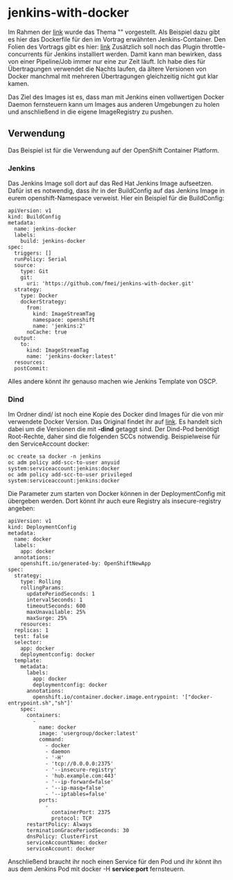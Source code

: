 # jenkins-with-docker
Im Rahmen der [link](https://openshift-usergroup.de/ "OpenShift Usergroup Dortmund/Ruhrgebiet") wurde das Thema "" vorgestellt. Als Beispiel dazu gibt es hier das Dockerfile für den im Vortrag erwähnten Jenkins-Container. Den Folien des Vortrags gibt es hier: [link](https://openshift-usergroup.de/unser-zweites-meeting "2. Meeting der UserGroup")
Zusätzlich soll noch das Plugin throttle-concurrents für Jenkins installiert werden. Damit kann man bewirken, dass von einer Pipeline/Job immer nur eine zur Zeit läuft. Ich habe dies für Übertragungen verwendet die Nachts laufen, da ältere Versionen von Docker manchmal mit mehreren Übertragungen gleichzeitig nicht gut klar kamen.

Das Ziel des Images ist es, dass man mit Jenkins einen vollwertigen Docker Daemon fernsteuern kann um Images aus anderen Umgebungen zu holen und anschließend in die eigene ImageRegistry zu pushen.

## Verwendung
Das Beispiel ist für die Verwendung auf der OpenShift Container Platform. 

### Jenkins
Das Jenkins Image soll dort auf das Red Hat Jenkins Image aufseetzen. Dafür ist es notwendig, dass ihr in der BuildConfig auf das Jenkins Image in eurem openshift-Namespace verweist. Hier ein Beispiel für die BuildConfig:
```
apiVersion: v1
kind: BuildConfig
metadata:
  name: jenkins-docker
  labels:
    build: jenkins-docker
spec:
  triggers: []
  runPolicy: Serial
  source:
    type: Git
    git:
      uri: 'https://github.com/fmei/jenkins-with-docker.git'
  strategy:
    type: Docker
    dockerStrategy:
      from:
        kind: ImageStreamTag
        namespace: openshift
        name: 'jenkins:2'
      noCache: true
  output:
    to:
      kind: ImageStreamTag
      name: 'jenkins-docker:latest'
  resources:
  postCommit:
```
Alles andere könnt ihr genauso machen wie Jenkins Template von OSCP.

### Dind
Im Ordner dind/ ist noch eine Kopie des Docker dind Images für die von mir verwendete Docker Version. Das Original findet ihr auf [link](https://hub.docker.com/_/docker/). Es handelt sich dabei um die Versionen die mit **-dind** getaggt sind. Der Dind-Pod benötigt Root-Rechte, daher sind die folgenden SCCs notwendig. Beispielweise für den ServiceAccount docker:
```
oc create sa docker -n jenkins
oc adm policy add-scc-to-user anyuid system:serviceaccount:jenkins:docker
oc adm policy add-scc-to-user privileged system:serviceaccount:jenkins:docker
```
Die Parameter zum starten von Docker können in der DeploymentConfig mit übergeben werden. Dort könnt ihr auch eure Registry als insecure-registry angeben:

```
apiVersion: v1
kind: DeploymentConfig
metadata:
  name: docker
  labels:
    app: docker
  annotations:
    openshift.io/generated-by: OpenShiftNewApp
spec:
  strategy:
    type: Rolling
    rollingParams:
      updatePeriodSeconds: 1
      intervalSeconds: 1
      timeoutSeconds: 600
      maxUnavailable: 25%
      maxSurge: 25%
    resources:
  replicas: 1
  test: false
  selector:
    app: docker
    deploymentconfig: docker
  template:
    metadata:
      labels:
        app: docker
        deploymentconfig: docker
      annotations:
        openshift.io/container.docker.image.entrypoint: '["docker-entrypoint.sh","sh"]'
    spec:
      containers:
        -
          name: docker
          image: 'usergroup/docker:latest'
          command:
            - docker
            - daemon
            - '-H'
            - 'tcp://0.0.0.0:2375'
            - '--insecure-registry'
            - 'hub.example.com:443'
            - '--ip-forward=false'
            - '--ip-masq=false'
            - '--iptables=false'
          ports:
            -
              containerPort: 2375
              protocol: TCP
      restartPolicy: Always
      terminationGracePeriodSeconds: 30
      dnsPolicy: ClusterFirst
      serviceAccountName: docker
      serviceAccount: docker
```


Anschließend braucht ihr noch einen Service für den Pod und ihr könnt ihn aus dem Jenkins Pod mit docker -H **service**:**port** fernsteuern.
